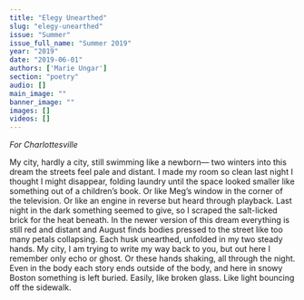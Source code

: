 ```yaml
---
title: "Elegy Unearthed"
slug: "elegy-unearthed"
issue: "Summer"
issue_full_name: "Summer 2019"
year: "2019"
date: "2019-06-01"
authors: ['Marie Ungar']
section: "poetry"
audio: []
main_image: ""
banner_image: ""
images: []
videos: []
---
```

 
 *For Charlottesville*

 My city, hardly a city, still
 swimming like a newborn— 
 two winters into this dream
 the streets feel pale and distant.
 I made my room so clean last night
 I thought I might disappear, folding
 laundry until the space looked smaller
 like something out of a children’s book.
 Or like Meg’s window in the corner of the television.
 Or like an engine in reverse but heard
 through playback. Last night in the dark
 something seemed to give, so I scraped the salt-licked brick
 for the heat beneath. In the newer version of this dream
 everything is still red and distant
 and August finds bodies pressed to the street
 like too many petals collapsing. Each husk unearthed, unfolded
 in my two steady hands. My city, I am trying to write my way
 back to you, but out here I remember
 only echo or ghost. Or these hands
 shaking, all through the night.
 Even in the body each story ends
 outside of the body, and here in snowy Boston
 something is left buried. Easily, like broken glass. Like light
 bouncing off the sidewalk. 


